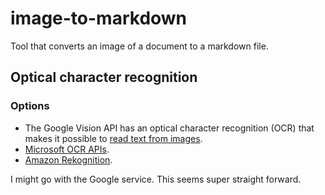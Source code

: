 # image-to-markdown
Tool that converts an image of a document to a markdown file.

## Optical character recognition
### Options
- The Google Vision API has an optical character recognition (OCR) that makes it possible to [read text from images](https://cloud.google.com/vision/docs/ocr).
- [Microsoft OCR APIs](https://docs.microsoft.com/en-us/azure/cognitive-services/computer-vision/overview-ocr).
- [Amazon Rekognition](https://docs.aws.amazon.com/rekognition/latest/dg/text-detection.html).

I might go with the Google service. This seems super straight forward.
